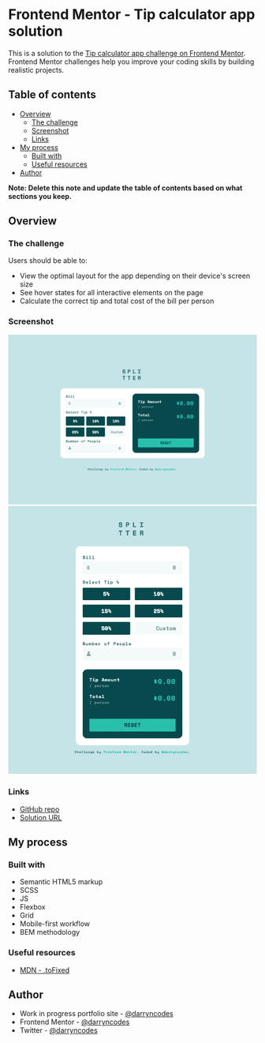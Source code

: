 # Frontend Mentor - Tip calculator app solution

This is a solution to the [Tip calculator app challenge on Frontend Mentor](https://www.frontendmentor.io/challenges/tip-calculator-app-ugJNGbJUX). Frontend Mentor challenges help you improve your coding skills by building realistic projects.

## Table of contents

- [Overview](#overview)
  - [The challenge](#the-challenge)
  - [Screenshot](#screenshot)
  - [Links](#links)
- [My process](#my-process)
  - [Built with](#built-with)
  - [Useful resources](#useful-resources)
- [Author](#author)

**Note: Delete this note and update the table of contents based on what sections you keep.**

## Overview

### The challenge

Users should be able to:

- View the optimal layout for the app depending on their device's screen size
- See hover states for all interactive elements on the page
- Calculate the correct tip and total cost of the bill per person

### Screenshot

![](./desktop-screenshot.png)
![](./mobile-screenshot.png)

### Links

- [GitHub repo](https://github.com/darryncodes/tip-calculator-app)
- [Solution URL](https://darryncodes.github.io/tip-calculator-app/)

## My process

### Built with

- Semantic HTML5 markup
- SCSS
- JS
- Flexbox
- Grid
- Mobile-first workflow
- BEM methodology

### Useful resources

- [MDN - .toFixed](https://developer.mozilla.org/en-US/docs/Web/JavaScript/Reference/Global_Objects/Number/toFixed)

## Author

- Work in progress portfolio site - [@darryncodes](https://www.darryncodes.co.uk/)
- Frontend Mentor - [@darryncodes](https://www.frontendmentor.io/profile/darryncodes)
- Twitter - [@darryncodes](https://twitter.com/darryncodes)
